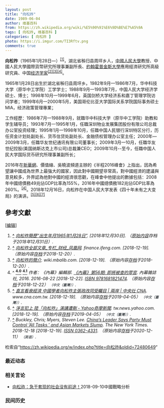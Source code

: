 ```yaml
---
layout: post
title: "向松祚"
date: 1989-06-04
author: 维基百科
from: https://zh.wikipedia.org/wiki/%E5%90%91%E6%9D%BE%E7%A5%9A
tags: [ 向松祚, 维基百科 ]
categories: [ 向松祚 ]
photo: https://i.imgur.com/TI3Rftv.png
comments: true
---
```

<div class="mw-content-ltr mw-parser-output" lang="zh" dir="ltr"><style data-mw-deduplicate="TemplateStyles:r83732972">.mw-parser-output .ambox{border:1px solid #a2a9b1;border-left:10px solid #36c;background-color:#fbfbfb;box-sizing:border-box}.mw-parser-output .ambox+link+.ambox,.mw-parser-output .ambox+link+style+.ambox,.mw-parser-output .ambox+link+link+.ambox,.mw-parser-output .ambox+.mw-empty-elt+link+.ambox,.mw-parser-output .ambox+.mw-empty-elt+link+style+.ambox,.mw-parser-output .ambox+.mw-empty-elt+link+link+.ambox{margin-top:-1px}html body.mediawiki .mw-parser-output .ambox.mbox-small-left{margin:4px 1em 4px 0;overflow:hidden;width:238px;border-collapse:collapse;font-size:88%;line-height:1.25em}.mw-parser-output .ambox-speedy{border-left:10px solid #b32424;background-color:#fee7e6}.mw-parser-output .ambox-delete{border-left:10px solid #b32424}.mw-parser-output .ambox-content{border-left:10px solid #f28500}.mw-parser-output .ambox-style{border-left:10px solid #fc3}.mw-parser-output .ambox-move{border-left:10px solid #9932cc}.mw-parser-output .ambox-protection{border-left:10px solid #a2a9b1}.mw-parser-output .ambox .mbox-text{border:none;padding:0.25em 0.5em;width:100%}.mw-parser-output .ambox .mbox-image{border:none;padding:2px 0 2px 0.5em;text-align:center}.mw-parser-output .ambox .mbox-imageright{border:none;padding:2px 0.5em 2px 0;text-align:center}.mw-parser-output .ambox .mbox-empty-cell{border:none;padding:0;width:1px}.mw-parser-output .ambox .mbox-image-div{width:52px}html.client-js body.skin-minerva .mw-parser-output .mbox-text-span{margin-left:23px!important}@media(min-width:720px){.mw-parser-output .ambox{margin:0 10%}}@media screen{html.skin-theme-clientpref-night .mw-parser-output .ambox{border-left-color:#36c!important}html.skin-theme-clientpref-night .mw-parser-output .ambox-speedy,html.skin-theme-clientpref-night .mw-parser-output .ambox-delete{border-left-color:#b32424!important}html.skin-theme-clientpref-night .mw-parser-output .ambox-speedy{background-color:#300!important}html.skin-theme-clientpref-night .mw-parser-output .ambox-content{border-left-color:#f28500!important}html.skin-theme-clientpref-night .mw-parser-output .ambox-style{border-left-color:#fc3!important}html.skin-theme-clientpref-night .mw-parser-output .ambox-move{border-left-color:#9932cc!important}html.skin-theme-clientpref-night .mw-parser-output .ambox-protection{border-left-color:#a2a9b1!important}}@media screen and (prefers-color-scheme:dark){html.skin-theme-clientpref-os .mw-parser-output .ambox{border-left-color:#36c!important}html.skin-theme-clientpref-os .mw-parser-output .ambox-speedy,html.skin-theme-clientpref-os .mw-parser-output .ambox-delete{border-left-color:#b32424!important}html.skin-theme-clientpref-os .mw-parser-output .ambox-speedy{background-color:#300!important}html.skin-theme-clientpref-os .mw-parser-output .ambox-content{border-left-color:#f28500!important}html.skin-theme-clientpref-os .mw-parser-output .ambox-style{border-left-color:#fc3!important}html.skin-theme-clientpref-os .mw-parser-output .ambox-move{border-left-color:#9932cc!important}html.skin-theme-clientpref-os .mw-parser-output .ambox-protection{border-left-color:#a2a9b1!important}}</style>
<p><b>向松祚</b>（1965年1月28日<span class="useeditintro" title="Template:BLP editintro">—</span>）<sup id="cite_ref-1" class="reference"><a href="#cite_note-1"><span class="cite-bracket">[</span>1<span class="cite-bracket">]</span></a></sup>，湖北省秭归县周坪乡人，<a href="/wiki/%E4%B8%AD%E5%9C%8B%E4%BA%BA%E6%B0%91%E5%A4%A7%E5%AD%B8" class="mw-redirect" title="中國人民大學">中國人民大學</a>教授、中國人民大學國際貨幣研究所理事兼副所長、<a href="/wiki/%E7%B4%84%E7%BF%B0%E9%9C%8D%E6%99%AE%E9%87%91%E6%96%AF%E5%A4%A7%E5%AD%B8" class="mw-redirect" title="約翰霍普金斯大學">約翰霍普金斯大學</a>應用經濟研究所高級研究員、中国<a href="/wiki/%E7%BB%8F%E6%B5%8E%E5%AD%A6%E5%AE%B6" title="经济学家">经济学家</a><sup id="cite_ref-2" class="reference"><a href="#cite_note-2"><span class="cite-bracket">[</span>2<span class="cite-bracket">]</span></a></sup><sup id="cite_ref-3" class="reference"><a href="#cite_note-3"><span class="cite-bracket">[</span>3<span class="cite-bracket">]</span></a></sup><sup id="cite_ref-《內幕》第56期:_即將被查的眾官_2016_4-0" class="reference"><a href="#cite_note-《內幕》第56期:_即將被查的眾官_2016-4"><span class="cite-bracket">[</span>4<span class="cite-bracket">]</span></a></sup>。
</p>
<div class="mw-heading mw-heading2"></div>
<p>1965年1月28日出生於湖北省秭归县周坪乡。1982年9月—1986年7月，华中科技大学（原华中工学院）工学学士；1988年9月—1993年7月，中国人民大学经济学硕士、博士；1998年10月—1999年6月，英国剑桥大学经济系和嘉丁管理学院访问学者；1999年6月—2000年5月，美国哥伦比亚大学国际关系学院国际事务硕士MIA，经济政策管理專業；
</p><p>工作經歷：1986年7月—1988年9月，就職华中科技大学（原华中工学院）助教和学生辅导员；1993年7月—1995年1月，任職深圳物业发展集团股份有限公司总裁办公室投资经理；1995年1月—1998年10月，任職中国人民银行深圳特区分行，历任资金计划处副处长、货币信贷处副处长、金融债权管理办公室主任；2000年—2009年3月，任職华友世纪通讯有限公司董事长；2009年3月—10月，任職华友世纪控股(美国纳斯达克上市公司)总裁兼CEO；2009年10月--至今，任職中国人民大学国际货币研究所理事兼副所长；
</p><p>2016年在<a href="/wiki/%E6%96%B0%E8%8F%AF%E7%B6%B2" class="mw-redirect" title="新華網">新華網</a>、價值線、吳曉波頻道主辦的《半程2016峰會》上指出，因為希望讓中國成為世界上最強大的國家，因此對中國期望非常高，對中國經濟的建議與意見較多，外界認為他對中國的經濟很悲觀，在峰會中他提出的數據包括：2008年中國總債務49兆佔GDP比率為155%，2016年中國總債務182兆佔GDP比率為260%。<sup id="cite_ref-《內幕》第56期:_即將被查的眾官_2016_4-1" class="reference"><a href="#cite_note-《內幕》第56期:_即將被查的眾官_2016-4"><span class="cite-bracket">[</span>4<span class="cite-bracket">]</span></a></sup>。2018年12月16日，向松祚在中国人民大学发表《四十年未有之大变局》的演讲。<sup id="cite_ref-5" class="reference"><a href="#cite_note-5"><span class="cite-bracket">[</span>5<span class="cite-bracket">]</span></a></sup><sup id="cite_ref-6" class="reference"><a href="#cite_note-6"><span class="cite-bracket">[</span>6<span class="cite-bracket">]</span></a></sup><sup id="cite_ref-7" class="reference"><a href="#cite_note-7"><span class="cite-bracket">[</span>7<span class="cite-bracket">]</span></a></sup>
</p>
<div class="mw-heading mw-heading2"><h2 id="參考文獻"><span id=".E5.8F.83.E8.80.83.E6.96.87.E7.8D.BB"></span>參考文獻</h2><span class="mw-editsection"><span class="mw-editsection-bracket">[</span><a href="/w/index.php?title=%E5%90%91%E6%9D%BE%E7%A5%9A&amp;action=edit&amp;section=2" title="编辑章节：參考文獻"><span>编辑</span></a><span class="mw-editsection-bracket">]</span></span></div>
<div class="reflist" style="list-style-type: decimal;">
<ol class="references">
<li id="cite_note-1"><span class="mw-cite-backlink"><b><a href="#cite_ref-1">^</a></b></span> <span class="reference-text"><cite class="citation web"><a rel="nofollow" class="external text" href="https://web.archive.org/web/20181231092314/http://www.cf40.org.cn/plus/view.php?aid=5215">向松祚簡歷“出生年月1965年1月28日”</a>.  <span class="reference-accessdate"> [2018年12月30日]</span>. （<a rel="nofollow" class="external text" href="http://www.cf40.org.cn/plus/view.php?aid=5215">原始内容</a>存档于2018年12月31日）.</cite><span title="ctx_ver=Z39.88-2004&amp;rfr_id=info%3Asid%2Fzh.wikipedia.org%3A%E5%90%91%E6%9D%BE%E7%A5%9A&amp;rft.btitle=%E5%90%91%E6%9D%BE%E7%A5%9A%E7%B0%A1%E6%AD%B7%E2%80%9C%E5%87%BA%E7%94%9F%E5%B9%B4%E6%9C%881965%E5%B9%B41%E6%9C%8828%E6%97%A5%E2%80%9D&amp;rft.genre=unknown&amp;rft_id=http%3A%2F%2Fwww.cf40.org.cn%2Fplus%2Fview.php%3Faid%3D5215&amp;rft_val_fmt=info%3Aofi%2Ffmt%3Akev%3Amtx%3Abook" class="Z3988"><span style="display:none;">&nbsp;</span></span></span>
</li>
<li id="cite_note-2"><span class="mw-cite-backlink"><b><a href="#cite_ref-2">^</a></b></span> <span class="reference-text"><cite class="citation web"><a rel="nofollow" class="external text" href="http://finance.ifeng.com/column/news/economist/xiangsongzuo.shtml">向松祚全部文章_专栏_财经_凤凰网</a>. finance.ifeng.com.  <span class="reference-accessdate"> [<span class="nowrap">2018-12-19</span>]</span>. （原始内容<a rel="nofollow" class="external text" href="https://web.archive.org/web/20181220083646/http://finance.ifeng.com/column/news/economist/xiangsongzuo.shtml">存档</a>于2018-12-20）.</cite><span title="ctx_ver=Z39.88-2004&amp;rfr_id=info%3Asid%2Fzh.wikipedia.org%3A%E5%90%91%E6%9D%BE%E7%A5%9A&amp;rft.atitle=%E5%90%91%E6%9D%BE%E7%A5%9A%E5%85%A8%E9%83%A8%E6%96%87%E7%AB%A0_%E4%B8%93%E6%A0%8F_%E8%B4%A2%E7%BB%8F_%E5%87%A4%E5%87%B0%E7%BD%91&amp;rft.genre=unknown&amp;rft.jtitle=finance.ifeng.com&amp;rft_id=http%3A%2F%2Ffinance.ifeng.com%2Fcolumn%2Fnews%2Feconomist%2Fxiangsongzuo.shtml&amp;rft_val_fmt=info%3Aofi%2Ffmt%3Akev%3Amtx%3Ajournal" class="Z3988"><span style="display:none;">&nbsp;</span></span></span>
</li>
<li id="cite_note-3"><span class="mw-cite-backlink"><b><a href="#cite_ref-3">^</a></b></span> <span class="reference-text"><cite class="citation web"><a rel="nofollow" class="external text" href="https://wiki.mbalib.com/zh-tw/%E5%90%91%E6%9D%BE%E7%A5%9A">向松祚的簡介</a>. wiki.mbalib.com.  <span class="reference-accessdate"> [<span class="nowrap">2018-12-19</span>]</span>. （原始内容<a rel="nofollow" class="external text" href="https://web.archive.org/web/20181220230934/https://wiki.mbalib.com/zh-tw/%E5%90%91%E6%9D%BE%E7%A5%9A">存档</a>于2018-12-20）.</cite><span title="ctx_ver=Z39.88-2004&amp;rfr_id=info%3Asid%2Fzh.wikipedia.org%3A%E5%90%91%E6%9D%BE%E7%A5%9A&amp;rft.atitle=%E5%90%91%E6%9D%BE%E7%A5%9A%E7%9A%84%E7%B0%A1%E4%BB%8B&amp;rft.genre=unknown&amp;rft.jtitle=wiki.mbalib.com&amp;rft_id=https%3A%2F%2Fwiki.mbalib.com%2Fzh-tw%2F%25E5%2590%2591%25E6%259D%25BE%25E7%25A5%259A&amp;rft_val_fmt=info%3Aofi%2Ffmt%3Akev%3Amtx%3Ajournal" class="Z3988"><span style="display:none;">&nbsp;</span></span></span>
</li>
<li id="cite_note-《內幕》第56期:_即將被查的眾官_2016-4"><span class="mw-cite-backlink">^ <a href="#cite_ref-《內幕》第56期:_即將被查的眾官_2016_4-0"><sup><b>4.0</b></sup></a> <a href="#cite_ref-《內幕》第56期:_即將被查的眾官_2016_4-1"><sup><b>4.1</b></sup></a></span> <span class="reference-text"><cite class="citation book">作者：《內幕》編輯部. <a rel="nofollow" class="external text" href="https://books.google.com.tw/books?id=nz3oDAAAQBAJ&amp;printsec=frontcover&amp;hl=zh-TW#v=onepage&amp;q&amp;f=false">《內幕》第56期: 即將被查的眾官</a>. 內幕雜誌社, 2016. 2016-08-22 <span class="reference-accessdate"> [<span class="nowrap">2018-12-22</span>]</span>. <a href="/wiki/Special:%E7%BD%91%E7%BB%9C%E4%B9%A6%E6%BA%90/9781681821474" title="Special:网络书源/9781681821474"><span title="国际标准书号">ISBN</span>&nbsp;9781681821474</a>. （原始内容<a rel="nofollow" class="external text" href="https://web.archive.org/web/20181222221231/https://books.google.com.tw/books?id=nz3oDAAAQBAJ&amp;printsec=frontcover&amp;hl=zh-TW#v=onepage&amp;q&amp;f=false">存档</a>于2018-12-22） <span style="font-family: sans-serif; cursor: default; color:var(--color-subtle, #54595d); font-size: 0.8em; bottom: 0.1em; font-weight: bold;" title="连接到中文（臺灣）网页">（中文（臺灣））</span>.</cite><span title="ctx_ver=Z39.88-2004&amp;rfr_id=info%3Asid%2Fzh.wikipedia.org%3A%E5%90%91%E6%9D%BE%E7%A5%9A&amp;rft.au=%E4%BD%9C%E8%80%85%EF%BC%9A%E3%80%8A%E5%85%A7%E5%B9%95%E3%80%8B%E7%B7%A8%E8%BC%AF%E9%83%A8&amp;rft.btitle=%E3%80%8A%E5%85%A7%E5%B9%95%E3%80%8B%E7%AC%AC56%E6%9C%9F%3A+%E5%8D%B3%E5%B0%87%E8%A2%AB%E6%9F%A5%E7%9A%84%E7%9C%BE%E5%AE%98&amp;rft.date=2016-08-22&amp;rft.genre=book&amp;rft.isbn=9781681821474&amp;rft.pub=%E5%85%A7%E5%B9%95%E9%9B%9C%E8%AA%8C%E7%A4%BE%2C+2016&amp;rft_id=https%3A%2F%2Fbooks.google.com.tw%2Fbooks%3Fid%3Dnz3oDAAAQBAJ%26printsec%3Dfrontcover%26hl%3Dzh-TW%23v%3Donepage%26q%26f%3Dfalse&amp;rft_val_fmt=info%3Aofi%2Ffmt%3Akev%3Amtx%3Abook" class="Z3988"><span style="display:none;">&nbsp;</span></span></span>
</li>
<li id="cite_note-5"><span class="mw-cite-backlink"><b><a href="#cite_ref-5">^</a></b></span> <span class="reference-text"><cite class="citation web"><a rel="nofollow" class="external text" href="https://www.cna.com.tw/news/acn/201812190271.aspx">直言看衰經濟 中國學者向松祚主張政改同受矚目 | 兩岸 | 中央社 CNA</a>. www.cna.com.tw.  <span class="reference-accessdate"> [<span class="nowrap">2018-12-19</span>]</span>. （原始内容<a rel="nofollow" class="external text" href="https://web.archive.org/web/20190405072808/https://www.cna.com.tw/news/acn/201812190271.aspx">存档</a>于2019-04-05） <span style="font-family: sans-serif; cursor: default; color:var(--color-subtle, #54595d); font-size: 0.8em; bottom: 0.1em; font-weight: bold;" title="连接到中文（臺灣）网页">（中文（臺灣））</span>.</cite><span title="ctx_ver=Z39.88-2004&amp;rfr_id=info%3Asid%2Fzh.wikipedia.org%3A%E5%90%91%E6%9D%BE%E7%A5%9A&amp;rft.atitle=%E7%9B%B4%E8%A8%80%E7%9C%8B%E8%A1%B0%E7%B6%93%E6%BF%9F+%E4%B8%AD%E5%9C%8B%E5%AD%B8%E8%80%85%E5%90%91%E6%9D%BE%E7%A5%9A%E4%B8%BB%E5%BC%B5%E6%94%BF%E6%94%B9%E5%90%8C%E5%8F%97%E7%9F%9A%E7%9B%AE+%7C+%E5%85%A9%E5%B2%B8+%7C+%E4%B8%AD%E5%A4%AE%E7%A4%BE+CNA&amp;rft.genre=unknown&amp;rft.jtitle=www.cna.com.tw&amp;rft_id=https%3A%2F%2Fwww.cna.com.tw%2Fnews%2Facn%2F201812190271.aspx&amp;rft_val_fmt=info%3Aofi%2Ffmt%3Akev%3Amtx%3Ajournal" class="Z3988"><span style="display:none;">&nbsp;</span></span></span>
</li>
<li id="cite_note-6"><span class="mw-cite-backlink"><b><a href="#cite_ref-6">^</a></b></span> <span class="reference-text"><cite class="citation web"><a rel="nofollow" class="external text" href="https://tw.news.yahoo.com/%E6%B7%A8%E8%A8%80%E7%8A%AF%E4%B8%8A-%E9%99%B8-%E5%90%91%E6%9D%BE%E7%A5%9A-%E6%BC%94%E8%AC%9B%E9%81%AD%E5%88%AA-160000558.html">淨言犯上 陸「向松祚」演講遭刪 - Yahoo奇摩新聞</a>. tw.news.yahoo.com.  <span class="reference-accessdate"> [<span class="nowrap">2018-12-19</span>]</span>. （原始内容<a rel="nofollow" class="external text" href="https://web.archive.org/web/20190405073541/https://tw.news.yahoo.com/%E6%B7%A8%E8%A8%80%E7%8A%AF%E4%B8%8A-%E9%99%B8-%E5%90%91%E6%9D%BE%E7%A5%9A-%E6%BC%94%E8%AC%9B%E9%81%AD%E5%88%AA-160000558.html">存档</a>于2019-04-05） <span style="font-family: sans-serif; cursor: default; color:var(--color-subtle, #54595d); font-size: 0.8em; bottom: 0.1em; font-weight: bold;" title="连接到中文（臺灣）网页">（中文（臺灣））</span>.</cite><span title="ctx_ver=Z39.88-2004&amp;rfr_id=info%3Asid%2Fzh.wikipedia.org%3A%E5%90%91%E6%9D%BE%E7%A5%9A&amp;rft.atitle=%E6%B7%A8%E8%A8%80%E7%8A%AF%E4%B8%8A+%E9%99%B8%E3%80%8C%E5%90%91%E6%9D%BE%E7%A5%9A%E3%80%8D%E6%BC%94%E8%AC%9B%E9%81%AD%E5%88%AA+-+Yahoo%E5%A5%87%E6%91%A9%E6%96%B0%E8%81%9E&amp;rft.genre=unknown&amp;rft.jtitle=tw.news.yahoo.com&amp;rft_id=https%3A%2F%2Ftw.news.yahoo.com%2F%25E6%25B7%25A8%25E8%25A8%2580%25E7%258A%25AF%25E4%25B8%258A-%25E9%2599%25B8-%25E5%2590%2591%25E6%259D%25BE%25E7%25A5%259A-%25E6%25BC%2594%25E8%25AC%259B%25E9%2581%25AD%25E5%2588%25AA-160000558.html&amp;rft_val_fmt=info%3Aofi%2Ffmt%3Akev%3Amtx%3Ajournal" class="Z3988"><span style="display:none;">&nbsp;</span></span></span>
</li>
<li id="cite_note-7"><span class="mw-cite-backlink"><b><a href="#cite_ref-7">^</a></b></span> <span class="reference-text"><cite class="citation news">Buckley, Chris; Myers, Steven Lee. <a rel="nofollow" class="external text" href="https://www.nytimes.com/2018/12/18/world/asia/xi-jinping-speech-china.html">China’s Leader Says Party Must Control ‘All Tasks,’ and Asian Markets Slump</a>. The New York Times. 2018-12-18 <span class="reference-accessdate"> [<span class="nowrap">2018-12-19</span>]</span>. <a rel="nofollow" class="external text" href="//www.worldcat.org/issn/0362-4331"><span title="国际标准连续出版物号">ISSN&nbsp;0362-4331</span></a>. （原始内容<a rel="nofollow" class="external text" href="https://web.archive.org/web/20201211125353/https://www.nytimes.com/2018/12/18/world/asia/xi-jinping-speech-china.html">存档</a>于2020-12-11） <span style="font-family: sans-serif; cursor: default; color:var(--color-subtle, #54595d); font-size: 0.8em; bottom: 0.1em; font-weight: bold;" title="连接到英语网页">（英语）</span>.</cite><span title="ctx_ver=Z39.88-2004&amp;rfr_id=info%3Asid%2Fzh.wikipedia.org%3A%E5%90%91%E6%9D%BE%E7%A5%9A&amp;rft.atitle=China%E2%80%99s+Leader+Says+Party+Must+Control+%E2%80%98All+Tasks%2C%E2%80%99+and+Asian+Markets+Slump&amp;rft.au=Myers%2C+Steven+Lee&amp;rft.aufirst=Chris&amp;rft.aulast=Buckley&amp;rft.date=2018-12-18&amp;rft.genre=article&amp;rft.issn=0362-4331&amp;rft.jtitle=The+New+York+Times&amp;rft_id=https%3A%2F%2Fwww.nytimes.com%2F2018%2F12%2F18%2Fworld%2Fasia%2Fxi-jinping-speech-china.html&amp;rft_val_fmt=info%3Aofi%2Ffmt%3Akev%3Amtx%3Ajournal" class="Z3988"><span style="display:none;">&nbsp;</span></span></span>
</li>
</ol></div>
<!-- 
NewPP limit report
Parsed by mw‐api‐int.codfw.main‐8f668c9c6‐zbr4j
Cached time: 20241202195517
Cache expiry: 2592000
Reduced expiry: false
Complications: []
CPU time usage: 0.202 seconds
Real time usage: 0.261 seconds
Preprocessor visited node count: 1329/1000000
Post‐expand include size: 21099/2097152 bytes
Template argument size: 364/2097152 bytes
Highest expansion depth: 13/100
Expensive parser function count: 1/500
Unstrip recursion depth: 0/20
Unstrip post‐expand size: 15036/5000000 bytes
Lua time usage: 0.070/10.000 seconds
Lua memory usage: 2780344/52428800 bytes
Number of Wikibase entities loaded: 0/400
-->
<!--
Transclusion expansion time report (%,ms,calls,template)
100.00%  228.463      1 -total
 38.60%   88.183      1 Template:Reflist
 38.39%   87.705      1 Template:Expand
 35.66%   81.464      1 Template:Ambox
 26.38%   60.279      5 Template:Cite_web
 12.06%   27.555      1 Template:Bd
  6.38%   14.566      2 Template:BD/isYear
  3.66%    8.372      1 Template:Cite_book
  3.04%    6.934      1 Template:Cite_news
  2.70%    6.174      2 Template:Date.isMD
-->

<!-- Saved in parser cache with key zhwiki:pcache:6403030:|#|:idhash:canonical!zh and timestamp 20241202195517 and revision id 72480649. Rendering was triggered because: api-parse
 -->
</div><!--esi <esi:include src="/esitest-fa8a495983347898/content" /> --><noscript><img src="https://login.wikimedia.org/wiki/Special:CentralAutoLogin/start?type=1x1&amp;useformat=desktop" alt="" width="1" height="1" style="border: none; position: absolute;"></noscript>
<div class="printfooter" data-nosnippet="">检索自“<a dir="ltr" href="https://zh.wikipedia.org/w/index.php?title=向松祚&amp;oldid=72480649">https://zh.wikipedia.org/w/index.php?title=向松祚&amp;oldid=72480649</a>”</div><div id="recent-news"><h3>最近动态</h3><ul></ul></div><div id="open-opinion"><h3>相关言论</h3><ul><li><a href="https://nodebe4.github.io/opinion/2018-09-10/%E5%90%91%E6%9D%BE%E7%A5%9A-%E6%80%A5%E4%BA%8E%E5%A5%97%E7%8E%B0%E7%9A%84%E7%A4%BE%E4%BC%9A%E6%B2%A1%E6%9C%89%E5%89%8D%E9%80%94/" title="向松祚">向松祚：急于套现的社会没有前途！</a><time>2018-09-10</time><a class="tag">中國戰略分析</a></li>
</ul></div><div id="mjls-record"><h3>民间历史</h3><ul></ul></div>